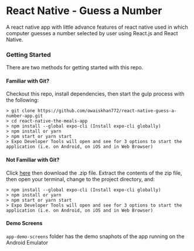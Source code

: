 # React Native - Guess a Number

A react native app with little advance features of react native used in which computer guesses a number selected by user using React.js and React Native.

### Getting Started

There are two methods for getting started with this repo.

#### Familiar with Git?

Checkout this repo, install dependencies, then start the gulp process with the following:

```
> git clone https://github.com/owaiskhan772/react-native-guess-a-number-app.git
> cd react-native-the-meals-app
> npm install --global expo-cli (Install expo-cli globally)
> npm install or yarn
> npm start or yarn start
> Expo Developer Tools will open and see for 3 options to start the application (i.e. on Android, on iOS and in Web Browser)
```

#### Not Familiar with Git?

Click [here](https://github.com/owaiskhan772/react-native-guess-a-number-app) then download the .zip file. Extract the contents of the zip file, then open your terminal, change to the project directory, and:

```
> npm install --global expo-cli (Install expo-cli globally)
> npm install or yarn
> npm start or yarn start
> Expo Developer Tools will open and see for 3 options to start the application (i.e. on Android, on iOS and in Web Browser)
```

#### Demo Screens

`app-demo-screens` folder has the demo snaphots of the app running on the Android Emulator
